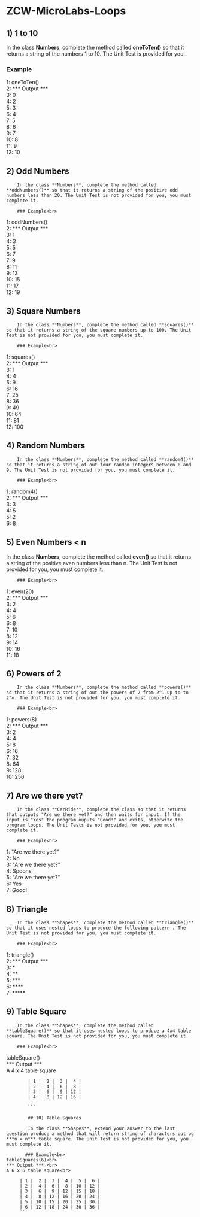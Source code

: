 # ZCW-MicroLabs-Loops

## 1) 1 to 10
In the class **Numbers**, complete the method called **oneToTen()** so that it returns a string of the numbers 1 to 10. The Unit Test is provided for you.

### Example<br>
1: oneToTen()<br>
2: *** Output ***<br>
3: 0<br>
4: 2<br>
5: 3<br>
6: 4<br>
7: 5<br>
8: 6<br>
9: 7<br>
10: 8<br>
11: 9<br>
12: 10

## 2) Odd Numbers
        In the class **Numbers**, complete the method called **oddNumbers()** so that it returns a string of the positive odd numbers less than 20. The Unit Test is not provided for you, you must complete it.

        ### Example<br>
1: oddNumbers()<br>
2: *** Output *** <br>
3: 1<br>
4: 3<br>
5: 5<br>
6: 7<br>
7: 9<br>
8: 11<br>
9: 13<br>
10: 15<br>
11: 17<br>
12: 19<br>

## 3) Square Numbers
        In the class **Numbers**, complete the method called **squares()** so that it returns a string of the square numbers up to 100. The Unit Test is not provided for you, you must complete it.

        ### Example<br>
1: squares()<br>
2: *** Output *** <br>
3: 1<br>
4: 4<br>
5: 9<br>
6: 16<br>
7: 25<br>
8: 36<br>
9: 49<br>
10: 64<br>
11: 81<br>
12: 100<br>

## 4) Random Numbers
        In the class **Numbers**, complete the method called **random4()** so that it returns a string of out four random integers between 0 and 9. The Unit Test is not provided for you, you must complete it.

        ### Example<br>
1: random4()<br>
2: *** Output *** <br>
3: 3<br>
4: 5<br>
5: 2<br>
6: 8<br>

## 5) Even Numbers < n

In the class **Numbers**, complete the method called **even()** so that it returns a string of the positive even numbers less than n. The Unit Test is not provided for you, you must complete it.

        ### Example<br>
1: even(20)<br>
2: *** Output *** <br>
3: 2<br>
4: 4<br>
5: 6<br>
6: 8<br>
7: 10<br>
8: 12<br>
9: 14<br>
10: 16<br>
11: 18<br>

## 6) Powers of 2

        In the class **Numbers**, complete the method called **powers()** so that it returns a string of out the powers of 2 from 2^1 up to to 2^n. The Unit Test is not provided for you, you must complete it.

        ### Example<br>
1: powers(8)<br>
2: *** Output *** <br>
3: 2<br>
4: 4<br>
5: 8<br>
6: 16<br>
7: 32<br>
8: 64<br>
9: 128<br>
10: 256<br>

## 7) Are we there yet?

        In the class **CarRide**, complete the class so that it returns that outputs "Are we there yet?" and then waits for input. If the input is "Yes" the program ouputs "Good!" and exits, otherwite the program loops. The Unit Tests is not provided for you, you must complete it.

        ### Example<br>
1: "Are we there yet?"<br>
2: No<br>
3: "Are we there yet?"<br>
4: Spoons<br>
5: "Are we there yet?"<br>
6: Yes<br>
7: Good!<br>

## 8) Triangle

        In the class **Shapes**, complete the method called **triangle()** so that it uses nested loops to produce the following pattern . The Unit Test is not provided for you, you must complete it.

        ### Example<br>
1: triangle()<br>
2: *** Output *** <br>
3: * <br>
4: ** <br>
5: *** <br>
6: **** <br>
7: ***** <br>

## 9) Table Square

        In the class **Shapes**, complete the method called **tableSquare()** so that it uses nested loops to produce a 4x4 table square. The Unit Test is not provided for you, you must complete it.

        ### Example<br>
tableSquare()<br>
*** Output *** <br>
A 4 x 4 table square<br>

 ```
         | 1 |  2 |  3 |  4 |
         | 2 |  4 |  6 |  8 |
         | 3 |  6 |  9 | 12 |
         | 4 |  8 | 12 | 16 |

         ```

         ## 10) Table Squares

         In the class **Shapes**, extend your answer to the last question produce a method that will return string of characters out og ***n x n*** table square. The Unit Test is not provided for you, you must complete it.

        ### Example<br>
 tableSquares(6)<br>
 *** Output *** <br>
 A 6 x 6 table square<br>
 
 ```
         | 1 |  2 |  3 |  4 |  5 |  6 |
         | 2 |  4 |  6 |  8 | 10 | 12 |
         | 3 |  6 |  9 | 12 | 15 | 18 |
         | 4 |  8 | 12 | 16 | 20 | 24 |
         | 5 | 10 | 15 | 20 | 25 | 30 |
         | 6 | 12 | 18 | 24 | 30 | 36 |
         ```
 
